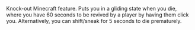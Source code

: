 Knock-out Minecraft feature. Puts you in a gliding state when you die, where you have 60 seconds to be revived by a player by having them click you. Alternatively, you can shift/sneak for 5 seconds to die prematurely.

